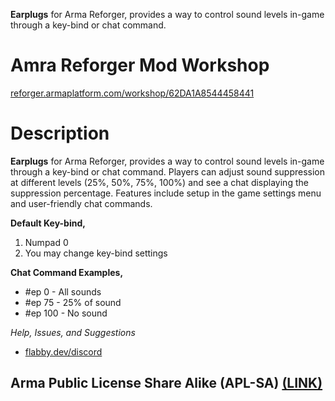 **Earplugs** for Arma Reforger, provides a way to control sound levels in-game through a key-bind or chat command.

# Amra Reforger Mod Workshop
[reforger.armaplatform.com/workshop/62DA1A8544458441](https://reforger.armaplatform.com/workshop/62DA1A8544458441)

# Description
**Earplugs** for Arma Reforger, provides a way to control sound levels in-game through a key-bind or chat command. Players can adjust sound suppression at different levels (25%, 50%, 75%, 100%) and see a chat displaying the suppression percentage. Features include setup in the game settings menu and user-friendly chat commands.

**Default Key-bind,**
1. Numpad 0
2. You may change key-bind settings

**Chat Command Examples,**
- #ep 0 - All sounds
- #ep 75 - 25% of sound
- #ep 100 - No sound

*Help, Issues, and Suggestions*
- [flabby.dev/discord](https://www.flabby.dev/discord)

## Arma Public License Share Alike (APL-SA) [(LINK)](https://www.bohemia.net/community/licenses/arma-public-license-share-alike)

